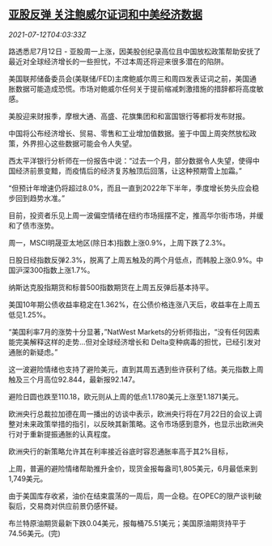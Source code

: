 <!--1626064262000-->
[亚股反弹 关注鲍威尔证词和中美经济数据](https://cn.reuters.com/article/asia-financial-markets-0712-mon-idCNKBS2EI073)
------

<div><i>2021-07-12T04:03:33Z</i></div><p>路透悉尼7月12日 - 亚股周一上涨，因美股创纪录高位且中国放松政策帮助安抚了最近对全球经济增长的一些担忧，不过本周还将迎来很多潜在的陷阱。</p><p>美国联邦储备委员会(美联储/FED)主席鲍威尔周三和周四发表证词之前，美国通胀数据可能造成恐慌。市场对鲍威尔任何关于提前缩减刺激措施的措辞都将高度敏感。</p><p>美股迎来财报季，摩根大通、高盛、花旗集团和和富国银行等都将发布财报。</p><p>中国将公布经济增长、贸易、零售和工业增加值数据。鉴于中国上周突然放松政策，外界担心这些数据可能会令人失望。</p><p>西太平洋银行分析师在一份报告中说：“过去一个月，部分数据令人失望，使得中国经济前景变黯，而疫情后的经济复苏触顶后回落，让这种预期雪上加霜。”</p><p>“但预计年增速仍将超过8.0%，而且一直到2022年下半年，季度增长势头应会稳步回到趋势水准。”</p><p>目前，投资者乐见上周一波偏空情绪在纽约市场摇摆不定，推高华尔街市场，并缓和了债市涨势。</p><p>周一，MSCI明晟亚太地区(除日本)指数上涨0.9%，上周下跌了2.3%。</p><p>日股日经指数反弹2.3%，脱离了上周五触及的两个月低点，而韩股上涨0.9%。中国沪深300指数上涨1.7%。</p><p>纳斯达克股指期货和标普500指数期货在上周五反弹后基本持平。</p><p>美国10年期公债收益率稳定在1.362%，在公债价格连涨八天后，收益率在上周五低见1.25%。</p><p>“美国利率7月的涨势十分显著，”NatWest Markets的分析师指出，“没有任何因素能完美解释这样的走势...但对全球经济增长和 Delta变种病毒的担忧，已经引发对通胀的新疑虑。”</p><p>这一波避险情绪也支持了避险美元，直到其周五遇到些许获利了结。美元指数上周触及三个月高位92.844，最新报92.147。</p><p>避险日圆也跌至110.18，欧元则从上周的低点1.1780美元上涨至1.1871美元。</p><p>欧洲央行总裁拉加德在周一播出的访谈中表示，欧洲央行将在7月22日的会议上调整对未来政策举措的指引，以反映其新策略。这令市场感到意外，也显示出欧洲央行对于重新提振通胀的认真程度。</p><p>欧洲央行的新策略允许其在利率接近谷底时容忍通胀率高于其2%目标，</p><p>上周，普遍的避险情绪帮助推升金价，现货金报每盎司1,805美元，6月最低来到1,749美元。</p><p>由于美国库存收紧，油价在结束震荡的一周后，周一企稳。在OPEC的限产谈判破裂后，交易商对供应前景仍感怀疑。</p><p>布兰特原油期货最新下跌0.04美元，报每桶75.51美元；美国原油期货持平于74.56美元。(完)</p>
